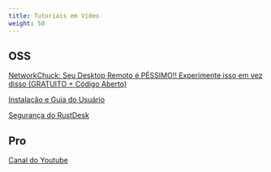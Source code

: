 ```yaml
---
title: Tutoriais em Vídeo
weight: 50
---
```


## OSS
[NetworkChuck: Seu Desktop Remoto é PÉSSIMO!! Experimente isso em vez disso (GRATUITO + Código Aberto)
](https://www.youtube.com/watch?v=EXL8mMUXs88)

[Instalação e Guia do Usuário](https://www.youtube.com/watch?v=9nzHm3xGz2I)

[Segurança do RustDesk](https://www.youtube.com/watch?v=EeFqj23jxMk)

## Pro
[Canal do Youtube](https://youtube.com/@rustdesk)
